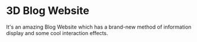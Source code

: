 #  3D Blog Website

It's an amazing Blog Website which has a brand-new method of information display and some cool interaction effects.
